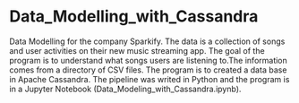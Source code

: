 # Data_Modelling_with_Cassandra
Data Modelling for the company Sparkify. The data is a collection of songs and user activities on their new music streaming app. The goal of the program is to understand what songs users are listening to.The information comes from a directory of CSV files. The program is to created a data base in Apache Cassandra. The pipeline was writed in Python and the program is in a Jupyter Notebook (Data_Modeling_with_Cassandra.ipynb).
